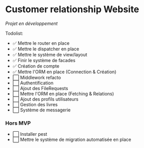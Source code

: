 # Customer relationship Website

*Projet en développement*

Todolist:

- ✅ Mettre le router en place 
- ✅ Mettre le dispatcher en place
- ✅ Mettre le système de view/layout
- ✅ Finir le système de facades
- ✅ Création de compte
- ✅ Mettre l'ORM en place (Connection & Création)
- ⬜ Middlework refacto
- ⬜ Authentification
- ⬜ Ajout des FileRequests
- ⬜ Mettre l'ORM en place (Fetching & Relations)
- ⬜ Ajout des profils utilisateurs
- ⬜ Gestion des livres
- ⬜ Système de messagerie

### Hors MVP
- ⬜ Installer pest
- ⬜ Mettre le système de migration automatisée en place
